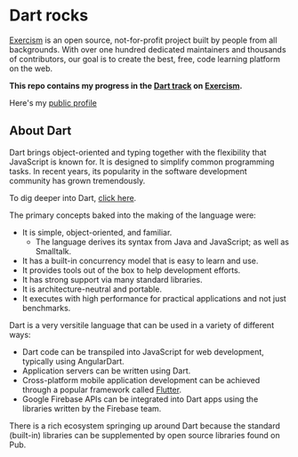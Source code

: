 # Dart rocks

[Exercism](https://exercism.org/) is an open source, not-for-profit project built by people from all backgrounds. With over one hundred dedicated maintainers and thousands of contributors, our goal is to create the best, free, code learning platform on the web.

**This repo contains my progress in the [Dart track](https://exercism.org/tracks/dart) on [Exercism](https://exercism.org/).**

Here's my [public profile](https://exercism.org/profiles/poacosta)

## About Dart

Dart brings object-oriented and typing together with the flexibility that JavaScript is known for. It is designed to simplify common programming tasks. In recent years, its popularity in the software development community has grown tremendously.

To dig deeper into Dart, [click here](https://dart.dev/).

The primary concepts baked into the making of the language were:

* It is simple, object-oriented, and familiar.
  * The language derives its syntax from Java and JavaScript; as well as Smalltalk.
* It has a built-in concurrency model that is easy to learn and use.
* It provides tools out of the box to help development efforts.
* It has strong support via many standard libraries.
* It is architecture-neutral and portable.
* It executes with high performance for practical applications and not just benchmarks.

Dart is a very versitile language that can be used in a variety of different ways:

* Dart code can be transpiled into JavaScript for web development, typically using  AngularDart.
* Application servers can be written using Dart.
* Cross-platform mobile application development can be achieved through a popular framework called [Flutter](https://flutter.dev/).
* Google Firebase APIs can be integrated into Dart apps using the libraries written by the Firebase team.
  
There is a rich ecosystem springing up around Dart because the standard (built-in) libraries can be supplemented by open source libraries found on Pub.
